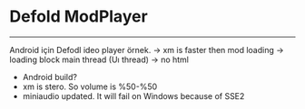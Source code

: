 # Defold ModPlayer
---



Android için Defodl ideo player örnek.
-> xm is faster then mod loading
-> loading block main thread (Uı thread)
-> no html
- Android build?
- xm is stero. So volume is %50-%50
-  miniaudio updated. It will fail on Windows because of SSE2